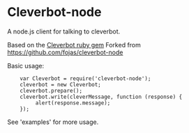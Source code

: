 # Cleverbot-node

A node.js client for talking to cleverbot.

Based on the [Cleverbot ruby gem](https://github.com/benmanns/cleverbot)
Forked from https://github.com/fojas/cleverbot-node

Basic usage:

```
    var Cleverbot = require('cleverbot-node');
    cleverbot = new Cleverbot;
    cleverbot.prepare();
    cleverbot.write(cleverMessage, function (response) {
         alert(response.message);
    });
```

See 'examples' for more usage.
